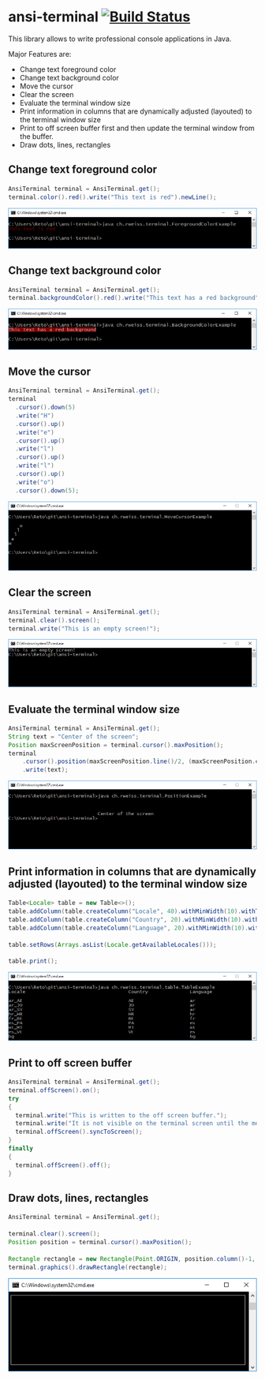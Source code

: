 # ansi-terminal [![Build Status](https://travis-ci.org/weissreto/ansi-terminal.svg?branch=master)](https://travis-ci.org/weissreto/ansi-terminal)
This library allows to write professional console applications in Java.

Major Features are:
* Change text foreground color
* Change text background color
* Move the cursor
* Clear the screen
* Evaluate the terminal window size
* Print information in columns that are dynamically adjusted (layouted) to the terminal window size
* Print to off screen buffer first and then update the terminal window from the buffer.
* Draw dots, lines, rectangles   

## Change text foreground color

```java
AnsiTerminal terminal = AnsiTerminal.get();
terminal.color().red().write("This text is red").newLine();
```

![Foreground Color](doc/ForegroundColor.png)

## Change text background color

```java
AnsiTerminal terminal = AnsiTerminal.get();
terminal.backgroundColor().red().write("This text has a red background").newLine();   
```

![Background Color](doc/BackgroundColor.png)

## Move the cursor

```java
AnsiTerminal terminal = AnsiTerminal.get();
terminal
  .cursor().down(5)
  .write("H")
  .cursor().up()
  .write("e")
  .cursor().up()
  .write("l")
  .cursor().up()
  .write("l")
  .cursor().up()
  .write("o")
  .cursor().down(5);
```

![Move Cursor](doc/MoveCursor.png)

## Clear the screen

```java
AnsiTerminal terminal = AnsiTerminal.get();
terminal.clear().screen();
terminal.write("This is an empty screen!");
```

![Clear](doc/Clear.png)

## Evaluate the terminal window size

```java
AnsiTerminal terminal = AnsiTerminal.get();
String text = "Center of the screen";
Position maxScreenPosition = terminal.cursor().maxPosition();
terminal
    .cursor().position(maxScreenPosition.line()/2, (maxScreenPosition.column()-text.length())/2)
    .write(text);
```

![Position](doc/Position.png)

## Print information in columns that are dynamically adjusted (layouted) to the terminal window size

```java
Table<Locale> table = new Table<>();
table.addColumn(table.createColumn("Locale", 40).withMinWidth(10).withTextProvider(Locale::toString).toColumn());
table.addColumn(table.createColumn("Country", 20).withMinWidth(10).withTextProvider(Locale::getCountry).toColumn());
table.addColumn(table.createColumn("Language", 20).withMinWidth(10).withTextProvider(Locale::getLanguage).toColumn());

table.setRows(Arrays.asList(Locale.getAvailableLocales()));

table.print();
```

![Table](doc/Table.png)

## Print to off screen buffer

```java
AnsiTerminal terminal = AnsiTerminal.get();
terminal.offScreen().on();
try
{
  terminal.write("This is written to the off screen buffer.");
  terminal.write("It is not visible on the terminal screen until the method syncToScreen() is called.");
  terminal.offScreen().syncToScreen();
}
finally
{
  terminal.offScreen().off();
}
```

## Draw dots, lines, rectangles

```java
AnsiTerminal terminal = AnsiTerminal.get();

terminal.clear().screen();
Position position = terminal.cursor().maxPosition();

Rectangle rectangle = new Rectangle(Point.ORIGIN, position.column()-1, position.line()-1);    
terminal.graphics().drawRectangle(rectangle);
```

![Graphics](doc/Graphics.png)

